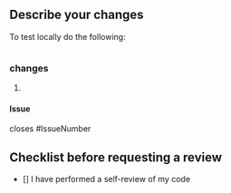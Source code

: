 ## Describe your changes

To test locally do the following:
```bash

```

### changes
1. 

#### Issue
closes #IssueNumber

## Checklist before requesting a review
<!--"Add x in between [] below to mark as checked"-->
- [] I have performed a self-review of my code
